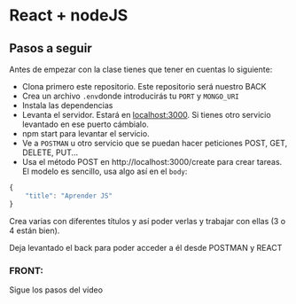 # React + nodeJS

## Pasos a seguir 
Antes de empezar con la clase tienes que tener en cuentas lo siguiente:
- Clona primero este repositorio. Este repositorio será nuestro BACK
- Crea un archivo `.env`donde introducirás tu `PORT` y `MONGO_URI` 
- Instala las dependencias
- Levanta el servidor. Estará en [localhost:3000](http://localhost:3000/). Si tienes otro servicio levantado en ese puerto cámbialo.
- npm start para levantar el servicio.
- Ve a `POSTMAN` u otro servicio que se puedan hacer peticiones POST, GET, DELETE, PUT...
- Usa el método POST en http://localhost:3000/create para crear tareas. El modelo es sencillo, usa algo así en el `body`:
```js 
{
    "title": "Aprender JS"
}
```
Crea varias con diferentes títulos y así poder verlas y trabajar con ellas (3 o 4 están bien).

Deja levantado el back para poder acceder a él desde POSTMAN y REACT

### FRONT:
Sigue los pasos del vídeo